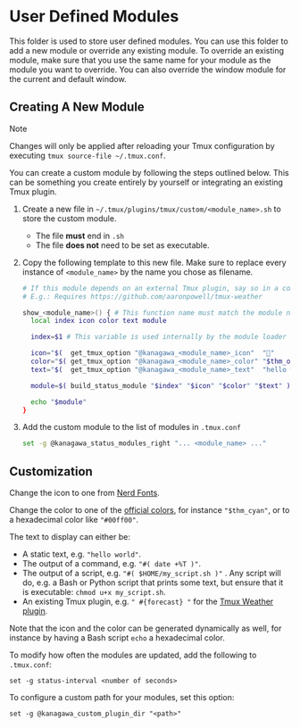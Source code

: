 # User Defined Modules

This folder is used to store user defined modules. You can use this folder to
add a new module or override any existing module. To override an existing
module, make sure that you use the same name for your module as the module you
want to override. You can also override the window module for the current and
default window.

## Creating A New Module

> [!NOTE]
> Changes will only be applied after reloading your Tmux configuration by executing `tmux source-file ~/.tmux.conf`.

You can create a custom module by following the steps outlined below. This can be something you create entirely by yourself or integrating an existing Tmux plugin.

1. Create a new file in `~/.tmux/plugins/tmux/custom/<module_name>.sh` to store the custom module.
    - The file **must** end in `.sh`
    - The file **does not** need to be set as executable.

2. Copy the following template to this new file. Make sure to replace every instance of `<module_name>` by the name you chose as filename.

    ```bash
    # If this module depends on an external Tmux plugin, say so in a comment.
    # E.g.: Requires https://github.com/aaronpowell/tmux-weather

    show_<module_name>() { # This function name must match the module name!
      local index icon color text module

      index=$1 # This variable is used internally by the module loader in order to know the position of this module

      icon="$(  get_tmux_option "@kanagawa_<module_name>_icon"  ""           )"
      color="$( get_tmux_option "@kanagawa_<module_name>_color" "$thm_orange" )"
      text="$(  get_tmux_option "@kanagawa_<module_name>_text"  "hello world" )"

      module=$( build_status_module "$index" "$icon" "$color" "$text" )

      echo "$module"
    }
    ```

3. Add the custom module to the list of modules in `.tmux.conf`

    ```bash
    set -g @kanagawa_status_modules_right "... <module_name> ..."
    ```

## Customization

Change the icon to one from [Nerd Fonts](https://www.nerdfonts.com/cheat-sheet).

Change the color to one of the [official colors](../kanagawa-dragon.tmuxtheme), for instance `"$thm_cyan"`, or to a hexadecimal color like `"#00ff00"`.

The text to display can either be:

- A static text, e.g. `"hello world"`.
- The output of a command, e.g. `"#( date +%T )"`.
- The output of a script, e.g. `"#( $HOME/my_script.sh )"` . Any script will do, e.g. a Bash or Python script that prints some text, but ensure that it is executable: `chmod u+x my_script.sh`.
- An existing Tmux plugin, e.g. `" #{forecast} "` for the [Tmux Weather plugin](https://github.com/aaronpowell/tmux-weather).

Note that the icon and the color can be generated dynamically as well, for instance by having a Bash script `echo` a hexadecimal color.

To modify how often the modules are updated, add the following to `.tmux.conf`:

```tmux
set -g status-interval <number of seconds>
```

To configure a custom path for your modules, set this option:

```tmux
set -g @kanagawa_custom_plugin_dir "<path>"
```
